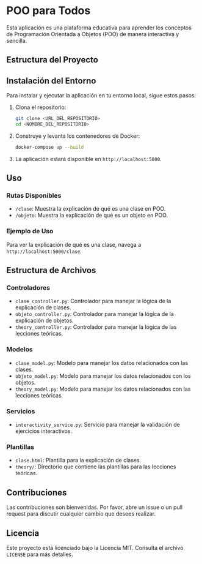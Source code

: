 # POO para Todos

Esta aplicación es una plataforma educativa para aprender los conceptos de Programación Orientada a Objetos (POO) de manera interactiva y sencilla.

## Estructura del Proyecto


## Instalación del Entorno

Para instalar y ejecutar la aplicación en tu entorno local, sigue estos pasos:

1. Clona el repositorio:
    ```sh
    git clone <URL_DEL_REPOSITORIO>
    cd <NOMBRE_DEL_REPOSITORIO>
    ```

2. Construye y levanta los contenedores de Docker:
    ```sh
    docker-compose up --build
    ```

3. La aplicación estará disponible en `http://localhost:5000`.

## Uso
### Rutas Disponibles

- `/clase`: Muestra la explicación de qué es una clase en POO.
- `/objeto`: Muestra la explicación de qué es un objeto en POO.

### Ejemplo de Uso

Para ver la explicación de qué es una clase, navega a `http://localhost:5000/clase`.

## Estructura de Archivos

### Controladores

- `clase_controller.py`: Controlador para manejar la lógica de la explicación de clases.
- `objeto_controller.py`: Controlador para manejar la lógica de la explicación de objetos.
- `theory_controller.py`: Controlador para manejar la lógica de las lecciones teóricas.

### Modelos

- `clase_model.py`: Modelo para manejar los datos relacionados con las clases.
- `objeto_model.py`: Modelo para manejar los datos relacionados con los objetos.
- `theory_model.py`: Modelo para manejar los datos relacionados con las lecciones teóricas.

### Servicios

- `interactivity_service.py`: Servicio para manejar la validación de ejercicios interactivos.

### Plantillas

- `clase.html`: Plantilla para la explicación de clases.
- `theory/`: Directorio que contiene las plantillas para las lecciones teóricas.

## Contribuciones

Las contribuciones son bienvenidas. Por favor, abre un issue o un pull request para discutir cualquier cambio que desees realizar.

## Licencia

Este proyecto está licenciado bajo la Licencia MIT. Consulta el archivo `LICENSE` para más detalles.